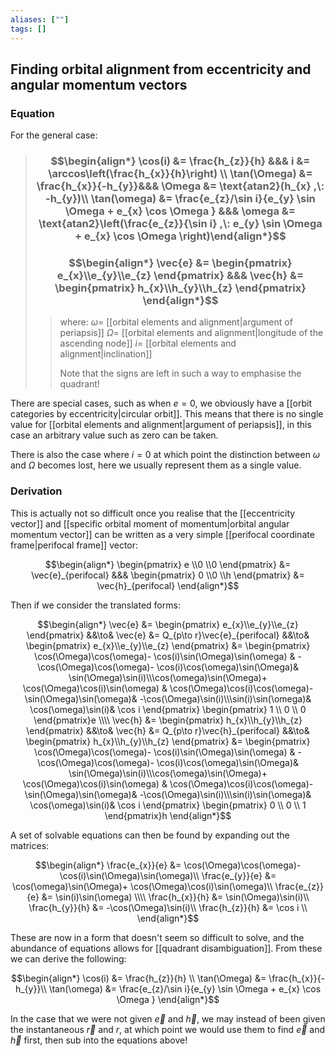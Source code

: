 ```yaml
---
aliases: [""]
tags: []
---
```


## Finding orbital alignment from eccentricity and angular momentum vectors

### Equation

For the general case:

> ### $$\begin{align*} \cos(i) &= \frac{h_{z}}{h} &&& i &= \arccos\left(\frac{h_{x}}{h}\right) \\ \tan(\Omega) &= \frac{h_{x}}{-h_{y}}&&& \Omega &= \text{atan2}(h_{x} ,\: -h_{y})\\ \tan(\omega) &= \frac{e_{z}/\sin i}{e_{y} \sin \Omega + e_{x} \cos \Omega } &&& \omega &= \text{atan2}\left(\frac{e_{z}}{\sin i} ,\: e_{y} \sin \Omega + e_{x} \cos \Omega \right)\end{align*}$$
> ### $$\begin{align*} \vec{e}  &=  \begin{pmatrix} e_{x}\\e_{y}\\e_{z} \end{pmatrix} &&& \vec{h}  &=  \begin{pmatrix} h_{x}\\h_{y}\\h_{z} \end{pmatrix} \end{align*}$$
>> where:
>> $\omega=$ [[orbital elements and alignment|argument of periapsis]]
>> $\Omega=$ [[orbital elements and alignment|longitude of the ascending node]]
>> $i=$ [[orbital elements and alignment|inclination]]
>> 
>> Note that the signs are left in such a way to emphasise the quadrant!

There are special cases, such as when $e=0$, we obviously have a [[orbit categories by eccentricity|circular orbit]]. This means that there is no single value for [[orbital elements and alignment|argument of periapsis]], in this case an arbitrary value such as zero can be taken.

There is also the case where $i=0$ at which point the distinction between $\omega$ and $\Omega$ becomes lost, here we usually represent them as a single value.

### Derivation

This is actually not so difficult once you realise that the [[eccentricity vector]] and [[specific orbital moment of momentum|orbital angular momentum vector]] can be written as a very simple [[perifocal coordinate frame|perifocal frame]] vector:

$$\begin{align*}
 \begin{pmatrix} e \\0 \\0 \end{pmatrix} &= \vec{e}_{perifocal} &&&  \begin{pmatrix} 0 \\0 \\h \end{pmatrix} &= \vec{h}_{perifocal}
\end{align*}$$

Then if we consider the translated forms:

$$\begin{align*}
\vec{e}  &=  \begin{pmatrix} e_{x}\\e_{y}\\e_{z} \end{pmatrix} &&\to& \vec{e} &=  Q_{p\to r}\vec{e}_{perifocal}  &&\to& 
\begin{pmatrix} e_{x}\\e_{y}\\e_{z} \end{pmatrix} &= \begin{pmatrix} \cos(\Omega)\cos(\omega)- \cos(i)\sin(\Omega)\sin(\omega) & -\cos(\Omega)\cos(\omega)- \cos(i)\cos(\omega)\sin(\Omega)& \sin(\Omega)\sin(i)\\\cos(\omega)\sin(\Omega)+ \cos(\Omega)\cos(i)\sin(\omega) & \cos(\Omega)\cos(i)\cos(\omega)- \sin(\Omega)\sin(\omega)& -\cos(\Omega)\sin(i)\\\sin(i)\sin(\omega)& \cos(\omega)\sin(i)& \cos i \end{pmatrix} \begin{pmatrix} 1 \\ 0 \\ 0 \end{pmatrix}e
 \\\\
\vec{h}  &=  \begin{pmatrix} h_{x}\\h_{y}\\h_{z} \end{pmatrix} &&\to& \vec{h} &=  Q_{p\to r}\vec{h}_{perifocal}  &&\to& 
\begin{pmatrix} h_{x}\\h_{y}\\h_{z} \end{pmatrix} &= \begin{pmatrix} \cos(\Omega)\cos(\omega)- \cos(i)\sin(\Omega)\sin(\omega) & -\cos(\Omega)\cos(\omega)- \cos(i)\cos(\omega)\sin(\Omega)& \sin(\Omega)\sin(i)\\\cos(\omega)\sin(\Omega)+ \cos(\Omega)\cos(i)\sin(\omega) & \cos(\Omega)\cos(i)\cos(\omega)- \sin(\Omega)\sin(\omega)& -\cos(\Omega)\sin(i)\\\sin(i)\sin(\omega)& \cos(\omega)\sin(i)& \cos i \end{pmatrix} \begin{pmatrix} 0 \\ 0 \\ 1 \end{pmatrix}h
\end{align*}$$

A set of solvable equations can then be found by expanding out the matrices:

$$\begin{align*}  
\frac{e_{x}}{e} &= \cos(\Omega)\cos(\omega)- \cos(i)\sin(\Omega)\sin(\omega)\\
\frac{e_{y}}{e} &= \cos(\omega)\sin(\Omega)+ \cos(\Omega)\cos(i)\sin(\omega)\\
\frac{e_{z}}{e} &= \sin(i)\sin(\omega) \\\\ 
\frac{h_{x}}{h} &= \sin(\Omega)\sin(i)\\
\frac{h_{y}}{h} &= -\cos(\Omega)\sin(i)\\
\frac{h_{z}}{h} &= \cos i \\
\end{align*}$$

These are now in a form that doesn't seem so difficult to solve, and the abundance of equations allows for [[quadrant disambiguation]]. From these we can derive the following:

$$\begin{align*} \cos(i) &= \frac{h_{z}}{h} \\ \tan(\Omega) &= \frac{h_{x}}{-h_{y}}\\ \tan(\omega) &= \frac{e_{z}/\sin i}{e_{y} \sin \Omega + e_{x} \cos \Omega } \end{align*}$$


In the case that we were not given $\vec{e}$ and $\vec{h}$, we may instead of been given the instantaneous $\vec{r}$ and $r$, at which point we would use them to find $\vec{e}$ and $\vec{h}$ first, then sub into the equations above!
